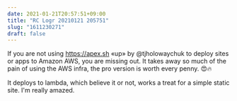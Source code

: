 ```yaml
---
date: 2021-01-21T20:57:51+09:00
title: "RC Logr 20210121 205751"
slug: "1611230271"
draft: false
---
```


If you are not using https://apex.sh «up» by @tjholowaychuk to deploy sites or apps to Amazon AWS, you are missing out. It takes away so much of the pain of using the AWS infra, the pro version is worth every penny. 😍🔥

It deploys to lambda, which believe it or not, works a treat for a simple static site. I'm really amazed. 
